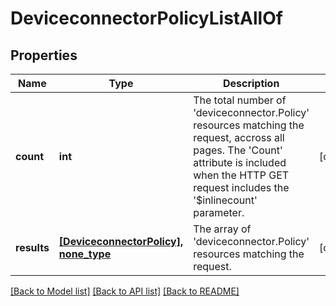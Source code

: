 # DeviceconnectorPolicyListAllOf

## Properties
Name | Type | Description | Notes
------------ | ------------- | ------------- | -------------
**count** | **int** | The total number of &#39;deviceconnector.Policy&#39; resources matching the request, accross all pages. The &#39;Count&#39; attribute is included when the HTTP GET request includes the &#39;$inlinecount&#39; parameter. | [optional] 
**results** | [**[DeviceconnectorPolicy], none_type**](DeviceconnectorPolicy.md) | The array of &#39;deviceconnector.Policy&#39; resources matching the request. | [optional] 

[[Back to Model list]](../README.md#documentation-for-models) [[Back to API list]](../README.md#documentation-for-api-endpoints) [[Back to README]](../README.md)


